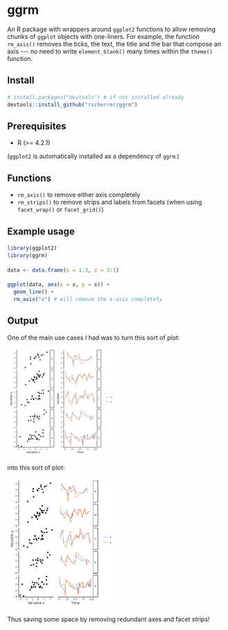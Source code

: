 # ggrm

An R package with wrappers around `ggplot2` functions to allow removing chunks of `ggplot` objects with one-liners. For example, the function `rm_axis()` removes the ticks, the text, the title and the bar that compose an axis --- no need to write `element_blank()` many times within the `theme()` function.

## Install

``` r
# install.packages("devtools") # if not installed already
devtools::install_github("rscherrer/ggrm")
```

## Prerequisites

-   R (\>= 4.2.1)

(`ggplot2` is automatically installed as a dependency of `ggrm`.)

## Functions

-   `rm_axis()` to remove either axis completely
-   `rm_strips()` to remove strips and labels from facets (when using `facet_wrap()` or `facet_grid()`)

## Example usage

``` r
library(ggplot2)
library(ggrm)

data <- data.frame(x = 1:3, z = 3:1)

ggplot(data, aes(x = x, y = x)) +
  geom_line() +
  rm_axis("x") # will remove the x-axis completely
```

## Output

One of the main use cases I had was to turn this sort of plot:

<img src="figures/before.png" width="50%" height="50%"/>

into this sort of plot:

<img src="figures/after.png" width="50%" height="50%"/>

Thus saving some space by removing redundant axes and facet strips!
